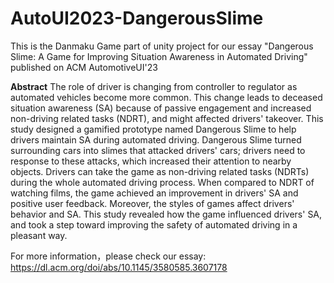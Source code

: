 # AutoUI2023-DangerousSlime
This is the Danmaku Game part of unity project for our essay "Dangerous Slime: A Game for Improving Situation Awareness in Automated Driving" published on ACM AutomotiveUI'23

**Abstract**
The role of driver is changing from controller to regulator as automated vehicles become more common. This change leads to deceased situation awareness (SA) because of passive engagement and increased non-driving related tasks (NDRT), and might affected drivers' takeover. This study designed a gamified prototype named Dangerous Slime to help drivers maintain SA during automated driving. Dangerous Slime turned surrounding cars into slimes that attacked drivers' cars; drivers need to response to these attacks, which increased their attention to nearby objects. Drivers can take the game as non-driving related tasks (NDRTs) during the whole automated driving process. When compared to NDRT of watching films, the game achieved an improvement in drivers' SA and positive user feedback. Moreover, the styles of games affect drivers' behavior and SA. This study revealed how the game influenced drivers' SA, and took a step toward improving the safety of automated driving in a pleasant way.

For more information，please check our essay: https://dl.acm.org/doi/abs/10.1145/3580585.3607178
